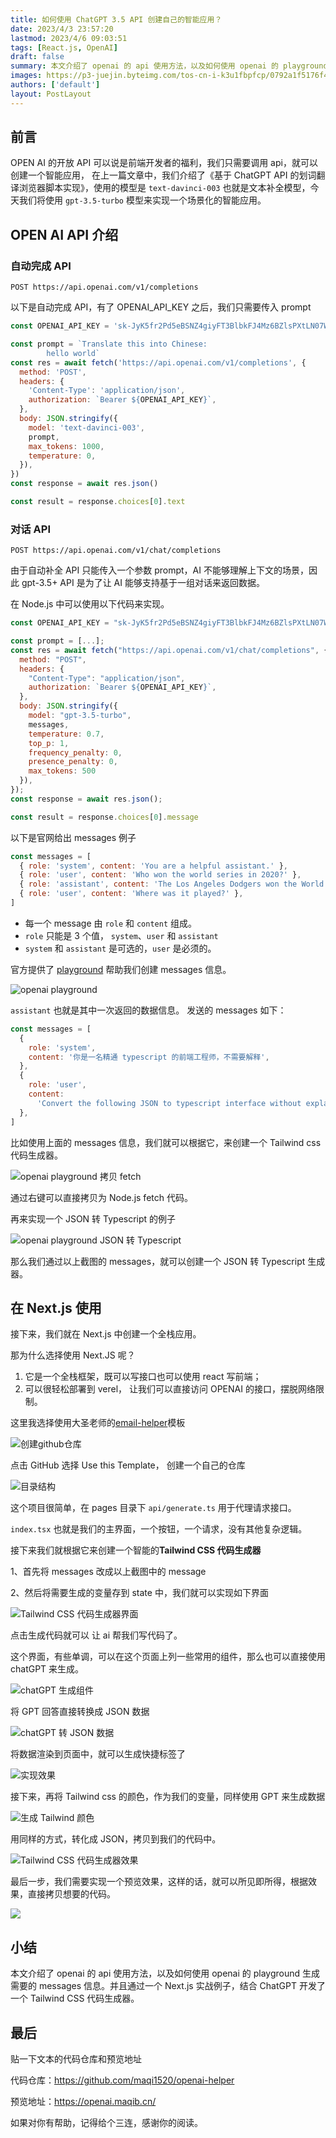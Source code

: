 ```yaml
---
title: 如何使用 ChatGPT 3.5 API 创建自己的智能应用？
date: 2023/4/3 23:57:20
lastmod: 2023/4/6 09:03:51
tags: [React.js, OpenAI]
draft: false
summary: 本文介绍了 openai 的 api 使用方法，以及如何使用 openai 的 playground 生成需要的 messages 信息。并且通过一个 Next.js 实战例子，结合 ChatGPT
images: https://p3-juejin.byteimg.com/tos-cn-i-k3u1fbpfcp/0792a1f5176f4617b6c6829e3c62bac0~tplv-k3u1fbpfcp-watermark.image?
authors: ['default']
layout: PostLayout
---
```


## 前言

OPEN AI 的开放 API 可以说是前端开发者的福利，我们只需要调用 api，就可以创建一个智能应用，
在上一篇文章中，我们介绍了《基于 ChatGPT API 的划词翻译浏览器脚本实现》，使用的模型是 `text-davinci-003` 也就是文本补全模型，今天我们将使用 `gpt-3.5-turbo` 模型来实现一个场景化的智能应用。

## OPEN AI API 介绍

### 自动完成 API

`POST https://api.openai.com/v1/completions`

以下是自动完成 API，有了 OPENAI_API_KEY 之后，我们只需要传入 prompt

```js
const OPENAI_API_KEY = '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'

const prompt = `Translate this into Chinese:
        hello world`
const res = await fetch('https://api.openai.com/v1/completions', {
  method: 'POST',
  headers: {
    'Content-Type': 'application/json',
    authorization: `Bearer ${OPENAI_API_KEY}`,
  },
  body: JSON.stringify({
    model: 'text-davinci-003',
    prompt,
    max_tokens: 1000,
    temperature: 0,
  }),
})
const response = await res.json()

const result = response.choices[0].text
```

### 对话 API

`POST https://api.openai.com/v1/chat/completions`

由于自动补全 API 只能传入一个参数 prompt，AI 不能够理解上下文的场景，因此 gpt-3.5+ API 是为了让 AI 能够支持基于一组对话来返回数据。

在 Node.js 中可以使用以下代码来实现。

```js
const OPENAI_API_KEY = "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";

const prompt = [...];
const res = await fetch("https://api.openai.com/v1/chat/completions", {
  method: "POST",
  headers: {
    "Content-Type": "application/json",
    authorization: `Bearer ${OPENAI_API_KEY}`,
  },
  body: JSON.stringify({
    model: "gpt-3.5-turbo",
    messages,
    temperature: 0.7,
    top_p: 1,
    frequency_penalty: 0,
    presence_penalty: 0,
    max_tokens: 500
  }),
});
const response = await res.json();

const result = response.choices[0].message
```

以下是官网给出 messages 例子

```js
const messages = [
  { role: 'system', content: 'You are a helpful assistant.' },
  { role: 'user', content: 'Who won the world series in 2020?' },
  { role: 'assistant', content: 'The Los Angeles Dodgers won the World Series in 2020.' },
  { role: 'user', content: 'Where was it played?' },
]
```

- 每一个 message 由 `role` 和 `content` 组成。
- `role` 只能是 3 个值， `system`、`user` 和 `assistant`
- `system` 和 `assistant` 是可选的，`user` 是必须的。

官方提供了 [playground](https://platform.openai.com/playground?mode=chat) 帮助我们创建 messages 信息。

![openai playground](https://p1-juejin.byteimg.com/tos-cn-i-k3u1fbpfcp/35c1ce17ffe54bd6b61324951e46b2fe~tplv-k3u1fbpfcp-watermark.image?)

`assistant` 也就是其中一次返回的数据信息。
发送的 messages 如下：

```js
const messages = [
  {
    role: 'system',
    content: '你是一名精通 typescript 的前端工程师，不需要解释',
  },
  {
    role: 'user',
    content:
      'Convert the following JSON to typescript interface without explanation\n\n{\n  "name": "Allen",\n  "age": 18\n}',
  },
]
```

比如使用上面的 messages 信息，我们就可以根据它，来创建一个 Tailwind css 代码生成器。

![openai playground 拷贝 fetch](https://p1-juejin.byteimg.com/tos-cn-i-k3u1fbpfcp/3e7395aeaab74cf396d5539eb9d2f78e~tplv-k3u1fbpfcp-watermark.image?)

通过右键可以直接拷贝为 Node.js fetch 代码。

再来实现一个 JSON 转 Typescript 的例子

![openai playground JSON 转 Typescript](https://p6-juejin.byteimg.com/tos-cn-i-k3u1fbpfcp/048e56b8e89443469214a37a1f3511ae~tplv-k3u1fbpfcp-watermark.image?)

那么我们通过以上截图的 messages，就可以创建一个 JSON 转 Typescript 生成器。

## 在 Next.js 使用

接下来，我们就在 Next.js 中创建一个全栈应用。

那为什么选择使用 Next.JS 呢？

1. 它是一个全栈框架，既可以写接口也可以使用 react 写前端；
2. 可以很轻松部署到 verel， 让我们可以直接访问 OPENAI 的接口，摆脱网络限制。

这里我选择使用大圣老师的[email-helper](https://github.com/shengxinjing/email-helper)模板

![创建github仓库](https://p1-juejin.byteimg.com/tos-cn-i-k3u1fbpfcp/97358b3e64cb461bb85005093e5c0205~tplv-k3u1fbpfcp-watermark.image?)

点击 GitHub 选择 Use this Template， 创建一个自己的仓库

![目录结构](https://p6-juejin.byteimg.com/tos-cn-i-k3u1fbpfcp/9a597557faf540fa8be68b1564fe270a~tplv-k3u1fbpfcp-watermark.image?)

这个项目很简单，在 pages 目录下 `api/generate.ts` 用于代理请求接口。

`index.tsx` 也就是我们的主界面，一个按钮，一个请求，没有其他复杂逻辑。

接下来我们就根据它来创建一个智能的**Tailwind CSS 代码生成器**

1、首先将 messages 改成以上截图中的 message

2、然后将需要生成的变量存到 state 中，我们就可以实现如下界面

![Tailwind CSS 代码生成器界面](https://p9-juejin.byteimg.com/tos-cn-i-k3u1fbpfcp/81421d407f4e4a7ebe0be7033dc59289~tplv-k3u1fbpfcp-watermark.image?)

点击生成代码就可以 让 ai 帮我们写代码了。

这个界面，有些单调，可以在这个页面上列一些常用的组件，那么也可以直接使用 chatGPT 来生成。

![chatGPT 生成组件](https://p3-juejin.byteimg.com/tos-cn-i-k3u1fbpfcp/c4294a3e86b04fcba87750af06168ba5~tplv-k3u1fbpfcp-watermark.image?)

将 GPT 回答直接转换成 JSON 数据

![chatGPT 转 JSON 数据](https://p9-juejin.byteimg.com/tos-cn-i-k3u1fbpfcp/9ab9ad38ad9f481cacd9dcc989021f0a~tplv-k3u1fbpfcp-watermark.image?)

将数据渲染到页面中，就可以生成快捷标签了

![实现效果](https://p6-juejin.byteimg.com/tos-cn-i-k3u1fbpfcp/4b2a4e43a37849f88c3268748fd0af87~tplv-k3u1fbpfcp-watermark.image?)

接下来，再将 Tailwind css 的颜色，作为我们的变量，同样使用 GPT 来生成数据

![生成 Tailwind 颜色](https://p6-juejin.byteimg.com/tos-cn-i-k3u1fbpfcp/7d2d3f014c9a4d89b6a2b14706d71858~tplv-k3u1fbpfcp-watermark.image?)

用同样的方式，转化成 JSON，拷贝到我们的代码中。

![Tailwind CSS 代码生成器效果](https://p6-juejin.byteimg.com/tos-cn-i-k3u1fbpfcp/22953d0bc5014037a9c74b4aac6df6dd~tplv-k3u1fbpfcp-watermark.image?)

最后一步，我们需要实现一个预览效果，这样的话，就可以所见即所得，根据效果，直接拷贝想要的代码。

![](https://p3-juejin.byteimg.com/tos-cn-i-k3u1fbpfcp/7950bdddf1c04b50b5e3a9564c9eaf1c~tplv-k3u1fbpfcp-watermark.image?)

## 小结

本文介绍了 openai 的 api 使用方法，以及如何使用 openai 的 playground 生成需要的 messages 信息。并且通过一个 Next.js 实战例子，结合 ChatGPT 开发了一个 Tailwind CSS 代码生成器。

## 最后

贴一下文本的代码仓库和预览地址

代码仓库：<https://github.com/maqi1520/openai-helper>

预览地址：<https://openai.maqib.cn/>

如果对你有帮助，记得给个三连，感谢你的阅读。
